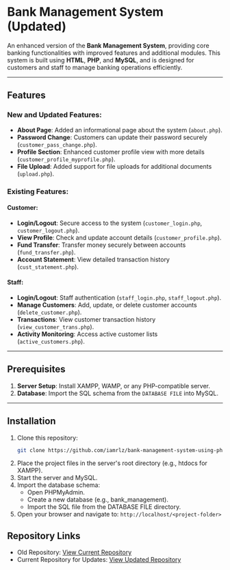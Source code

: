 # Bank Management System (Updated)

An enhanced version of the **Bank Management System**, providing core banking functionalities with improved features and additional modules. This system is built using **HTML**, **PHP**, and **MySQL**, and is designed for customers and staff to manage banking operations efficiently.

---

## Features

### New and Updated Features:
- **About Page**: Added an informational page about the system (`about.php`).
- **Password Change**: Customers can update their password securely (`customer_pass_change.php`).
- **Profile Section**: Enhanced customer profile view with more details (`customer_profile_myprofile.php`).
- **File Upload**: Added support for file uploads for additional documents (`upload.php`).

### Existing Features:
#### Customer:
- **Login/Logout**: Secure access to the system (`customer_login.php`, `customer_logout.php`).
- **View Profile**: Check and update account details (`customer_profile.php`).
- **Fund Transfer**: Transfer money securely between accounts (`fund_transfer.php`).
- **Account Statement**: View detailed transaction history (`cust_statement.php`).

#### Staff:
- **Login/Logout**: Staff authentication (`staff_login.php`, `staff_logout.php`).
- **Manage Customers**: Add, update, or delete customer accounts (`delete_customer.php`).
- **Transactions**: View customer transaction history (`view_customer_trans.php`).
- **Activity Monitoring**: Access active customer lists (`active_customers.php`).

---

## Prerequisites
1. **Server Setup**: Install XAMPP, WAMP, or any PHP-compatible server.
2. **Database**: Import the SQL schema from the `DATABASE FILE` into MySQL.

---

## Installation
1. Clone this repository:
   ```bash
   git clone https://github.com/iamrlz/bank-management-system-using-php-Updated.git

2. Place the project files in the server's root directory (e.g., htdocs for XAMPP).
3. Start the server and MySQL.
4. Import the database schema:
    - Open PHPMyAdmin.
    - Create a new database (e.g., bank_management).
    - Import the SQL file from the DATABASE FILE directory.
5. Open your browser and navigate to:
    `http://localhost/<project-folder>`

## Repository Links
- Old Repository: [View Current Repository](https://github.com/iamrlz/bank-management-system)
- Current Repository for Updates: [View Updated Repository](https://github.com/iamrlz/bank-management-system-using-php-Updated)
